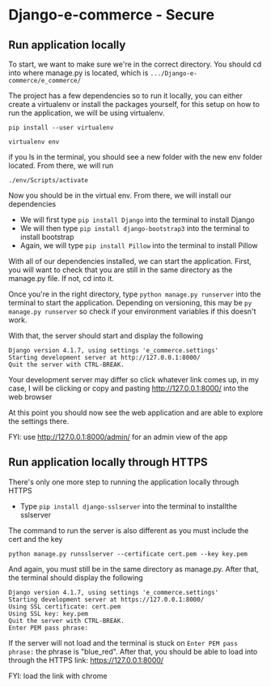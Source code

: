 # Django-e-commerce - Secure 

## Run application locally

To start, we want to make sure we're in the correct directory.
You should cd into where manage.py is located, which is `.../Django-e-commerce/e_commerce/`

The project has a few dependencies so to run it locally, you can either create a virtualenv
or install the packages yourself, for this setup on how to run the application, we will be using virtualenv.

``
pip install --user virtualenv
``

``
virtualenv env
``

if you ls in the terminal, you should see a new folder with the new env folder located.
From there, we will run 

``
./env/Scripts/activate
``

Now you should be in the virtual env. From there, we will install our dependencies

- We will first type `pip install Django` into the terminal to install Django
- We will then type `pip install django-bootstrap3` into the terminal to install bootstrap
- Again, we will type `pip install Pillow` into the terminal to install Pillow

With all of our dependencies installed, we can start the application. 
First, you will want to check that you are still in the same directory as the manage.py file. If not, cd into it. 

Once you're in the right directory, type `python manage.py runserver` into the terminal to start the application.
Depending on versioning, this may be `py manage.py runserver` so check if your environment variables if this doesn't work.

With that, the server should start and display the following

```
Django version 4.1.7, using settings 'e_commerce.settings'
Starting development server at http://127.0.0.1:8000/
Quit the server with CTRL-BREAK.
```

Your development server may differ so click whatever link comes up, in my case, I will be clicking or copy and pasting 
http://127.0.0.1:8000/ into the web browser

At this point you should now see the web application and are able to explore the settings there. 

FYI: use http://127.0.0.1:8000/admin/ for an admin view of the app

## Run application locally through HTTPS

There's only one more step to running the application locally through HTTPS

- Type `pip install django-sslserver` into the terminal to installthe sslserver

The command to run the server is also different as you must include the cert and the key 

`python manage.py runsslserver --certificate cert.pem --key key.pem`

And again, you must still be in the same directory as manage.py. After that, the terminal should display the following

```
Django version 4.1.7, using settings 'e_commerce.settings'
Starting development server at https://127.0.0.1:8000/
Using SSL certificate: cert.pem
Using SSL key: key.pem
Quit the server with CTRL-BREAK.
Enter PEM pass phrase:
```

If the server will not load and the terminal is stuck on `Enter PEM pass phrase:` the phrase is "blue_red".
After that, you should be able to load into through the HTTPS link: https://127.0.0.1:8000/

FYI: load the link with chrome
